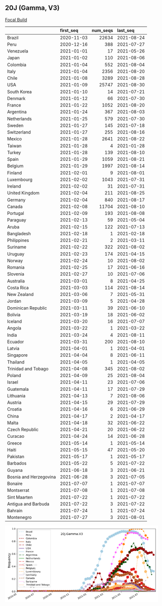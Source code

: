 

## 20J (Gamma, V3)
[Focal Build](https://nextstrain.org/groups/neherlab/ncov/20J.Gamma.V3)

|                        | first_seq   |   num_seqs | last_seq   |
|:-----------------------|:------------|-----------:|:-----------|
| Brazil                 | 2020-11-03  |      22634 | 2021-08-24 |
| Peru                   | 2020-12-16  |        388 | 2021-07-27 |
| Venezuela              | 2021-01-01  |         17 | 2021-05-26 |
| Japan                  | 2021-01-02  |        110 | 2021-08-06 |
| Colombia               | 2021-01-04  |        552 | 2021-08-04 |
| Italy                  | 2021-01-04  |       2356 | 2021-08-20 |
| Chile                  | 2021-01-08  |       3289 | 2021-08-28 |
| USA                    | 2021-01-09  |      25747 | 2021-08-30 |
| South Korea            | 2021-01-10  |         14 | 2021-07-21 |
| Denmark                | 2021-01-12  |         66 | 2021-07-30 |
| France                 | 2021-01-22  |       1052 | 2021-08-20 |
| Argentina              | 2021-01-24  |        367 | 2021-08-03 |
| Netherlands            | 2021-01-25  |        579 | 2021-07-30 |
| Sweden                 | 2021-01-27  |        145 | 2021-07-18 |
| Switzerland            | 2021-01-27  |        255 | 2021-08-16 |
| Mexico                 | 2021-01-28  |       2641 | 2021-08-22 |
| Taiwan                 | 2021-01-28  |          4 | 2021-01-28 |
| Turkey                 | 2021-01-28  |        139 | 2021-08-10 |
| Spain                  | 2021-01-29  |       1059 | 2021-08-21 |
| Belgium                | 2021-01-29  |       1997 | 2021-08-14 |
| Finland                | 2021-02-01  |          9 | 2021-08-01 |
| Luxembourg             | 2021-02-02  |       1043 | 2021-07-31 |
| Ireland                | 2021-02-02  |         31 | 2021-07-31 |
| United Kingdom         | 2021-02-04  |        211 | 2021-08-25 |
| Germany                | 2021-02-04  |        840 | 2021-08-17 |
| Canada                 | 2021-02-08  |      11704 | 2021-08-10 |
| Portugal               | 2021-02-09  |        193 | 2021-08-08 |
| Paraguay               | 2021-02-13  |         59 | 2021-05-04 |
| Aruba                  | 2021-02-15  |        122 | 2021-07-13 |
| Bangladesh             | 2021-02-18  |          1 | 2021-02-18 |
| Philippines            | 2021-02-21  |          2 | 2021-03-11 |
| Suriname               | 2021-02-22  |        322 | 2021-08-02 |
| Uruguay                | 2021-02-23  |        174 | 2021-04-15 |
| Norway                 | 2021-02-24  |         10 | 2021-08-02 |
| Romania                | 2021-02-25  |         17 | 2021-06-16 |
| Slovenia               | 2021-02-27  |         10 | 2021-07-06 |
| Australia              | 2021-03-01  |          8 | 2021-04-25 |
| Costa Rica             | 2021-03-03  |        114 | 2021-08-14 |
| New Zealand            | 2021-03-06  |          7 | 2021-05-31 |
| Jordan                 | 2021-03-09  |          5 | 2021-04-28 |
| Dominican Republic     | 2021-03-11  |         39 | 2021-06-10 |
| Bolivia                | 2021-03-19  |         18 | 2021-06-02 |
| Iceland                | 2021-03-20  |         16 | 2021-07-07 |
| Angola                 | 2021-03-22  |          1 | 2021-03-22 |
| India                  | 2021-03-24  |          4 | 2021-08-11 |
| Ecuador                | 2021-03-31  |        200 | 2021-08-10 |
| Latvia                 | 2021-04-01  |          1 | 2021-04-01 |
| Singapore              | 2021-04-04  |          8 | 2021-06-11 |
| Thailand               | 2021-04-05  |          1 | 2021-04-05 |
| Trinidad and Tobago    | 2021-04-08  |        345 | 2021-08-02 |
| Poland                 | 2021-04-09  |         25 | 2021-08-04 |
| Israel                 | 2021-04-11  |         23 | 2021-07-06 |
| Guatemala              | 2021-04-11  |         17 | 2021-07-29 |
| Lithuania              | 2021-04-13  |          7 | 2021-08-06 |
| Austria                | 2021-04-15  |         29 | 2021-07-29 |
| Croatia                | 2021-04-16  |          6 | 2021-06-29 |
| China                  | 2021-04-17  |          2 | 2021-04-17 |
| Malta                  | 2021-04-18  |         32 | 2021-06-22 |
| Czech Republic         | 2021-04-21  |         20 | 2021-06-22 |
| Curacao                | 2021-04-24  |         14 | 2021-06-28 |
| Greece                 | 2021-05-14  |          1 | 2021-05-14 |
| Haiti                  | 2021-05-15  |         47 | 2021-05-20 |
| Pakistan               | 2021-05-17  |          1 | 2021-05-17 |
| Barbados               | 2021-05-22  |          5 | 2021-07-22 |
| Guyana                 | 2021-06-18  |          3 | 2021-06-21 |
| Bosnia and Herzegovina | 2021-06-28  |          3 | 2021-07-05 |
| Bonaire                | 2021-07-07  |          1 | 2021-07-07 |
| Montserrat             | 2021-07-08  |          1 | 2021-07-08 |
| Sint Maarten           | 2021-07-22  |          1 | 2021-07-22 |
| Antigua and Barbuda    | 2021-07-22  |          3 | 2021-07-22 |
| Bahrain                | 2021-07-24  |          1 | 2021-07-24 |
| Montenegro             | 2021-07-27  |          3 | 2021-08-01 |

![Overall trends 20J.Gamma.V3](/overall_trends_figures/overall_trends_20J.Gamma.V3.png)